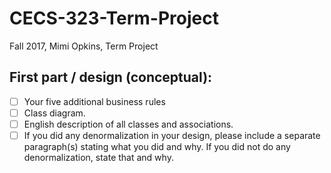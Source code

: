 # CECS-323-Term-Project
Fall 2017, Mimi Opkins, Term Project

## First part / design (conceptual):
- [ ] Your five additional business rules
- [ ] Class diagram. 
- [ ] English description of all classes and associations. 
- [ ] If you did any denormalization in your design, please include a separate paragraph(s) stating what you did and why. If you did not do any denormalization, state that and why.
